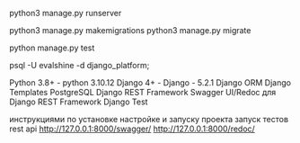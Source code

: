 python3 manage.py runserver


python3 manage.py makemigrations
python3 manage.py migrate


python manage.py test


psql -U evalshine -d django_platform;



Python 3.8+ - python 3.10.12
Django 4+ - Django - 5.2.1
Django ORM
Django Templates
PostgreSQL
Django REST Framework 
Swagger UI/Redoc для Django REST Framework
Django Test


инструкциями по установке
настройке и запуску проекта
запуск тестов
rest api
    http://127.0.0.1:8000/swagger/
    http://127.0.0.1:8000/redoc/

